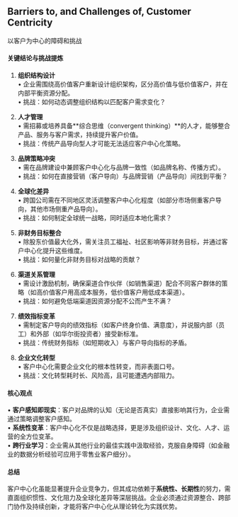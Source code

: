 ## Barriers to, and Challenges of, Customer Centricity

以客户为中心的障碍和挑战

#### 关键结论与挑战提炼  
1. **组织结构设计**  
   • 企业需围绕高价值客户重新设计组织架构，区分高价值与低价值客户，并在内部平衡资源分配。  
   • 挑战：如何动态调整组织结构以匹配客户需求变化？  

2. **人才管理**  
   • 需招募或培养具备**综合思维（convergent thinking）**的人才，能够整合产品、服务与客户需求，持续提升客户价值。  
   • 挑战：传统产品导向型人才可能无法适应客户中心化策略。  

3. **品牌策略冲突**  
   • 需在品牌建设中兼顾客户中心化与品牌一致性（如品牌名称、传播方式）。  
   • 挑战：如何在直接营销（客户导向）与品牌营销（产品导向）间找到平衡？  

4. **全球化差异**  
   • 跨国公司需在不同地区灵活调整客户中心化程度（如部分市场侧重客户导向，其他市场侧重产品导向）。  
   • 挑战：如何制定全球统一战略，同时适应本地化需求？  

5. **非财务目标整合**  
   • 除股东价值最大化外，需关注员工福祉、社区影响等非财务目标，并通过客户中心化提升这些维度。  
   • 挑战：如何量化非财务目标对战略的贡献？  

6. **渠道关系管理**  
   • 需设计激励机制，确保渠道合作伙伴（如销售渠道）配合不同客户群体的策略（如高价值客户用高成本服务，低价值客户用低成本渠道）。  
   • 挑战：如何避免低端渠道因资源分配不公而产生不满？  

7. **绩效指标变革**  
   • 需制定客户导向的绩效指标（如客户终身价值、满意度），并说服内部（员工）和外部（如华尔街投资者）接受新标准。  
   • 挑战：传统财务指标（如短期收入）与客户导向指标的矛盾。  

8. **企业文化转型**  
   • 客户中心化需要企业文化的根本性转变，而非表面口号。  
   • 挑战：文化转型耗时长、风险高，且可能遭遇内部阻力。  

#### 核心观点  
• **客户感知即现实**：客户对品牌的认知（无论是否真实）直接影响其行为，企业需通过策略调整客户感知。  
• **系统性变革**：客户中心化不仅是战略选择，更是涉及组织设计、文化、人才、运营的全方位变革。  
• **跨行业学习**：企业需从其他行业的最佳实践中汲取经验，克服自身障碍（如金融业的数据分析经验可应用于零售业客户细分）。  

#### 总结  
客户中心化虽能显著提升企业竞争力，但其成功依赖于**系统性、长期性**的努力，需直面组织惯性、文化阻力及全球化差异等深层挑战。企业必须通过资源整合、跨部门协作及持续创新，才能将客户中心化从理论转化为实践优势。